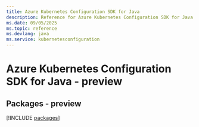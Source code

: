 ```yaml
---
title: Azure Kubernetes Configuration SDK for Java
description: Reference for Azure Kubernetes Configuration SDK for Java
ms.date: 09/05/2025
ms.topic: reference
ms.devlang: java
ms.service: kubernetesconfiguration
---
```

# Azure Kubernetes Configuration SDK for Java - preview
## Packages - preview
[!INCLUDE [packages](kubernetes-configuration-index.md)]